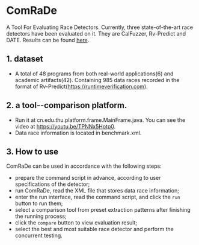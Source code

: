 # ComRaDe
A Tool For Evaluating Race Detectors. Currently, three state-of-the-art race detectors have been evaluated on it.  They are CalFuzzer, Rv-Predict and DATE. Results can be found [here](https://github.com/buptsseGJ/ComRaDe/blob/master/analysisData.md).

## 1. dataset
- A total of 48 programs from both real-world applications(6) and academic artifacts(42). Containing 985 data races recorded in the format of Rv-Predict(https://runtimeverification.com).

## 2. a tool--comparison platform.
- Run it at cn.edu.thu.platform.frame.MainFrame.java. You can see the video at https://youtu.be/TPNNx5Hotp0.
- Data race information is located in benchmark.xml.

## 3. How to use
ComRaDe can be used in accordance with the following steps: 
- prepare the command script in advance, according to user specifications of the detector; 
- run ComRaDe, read the XML file that stores data race information; 
- enter the run interface, read the command script, and click the `run` button to run them; 
- select a comparison tool from preset extraction patterns after finishing the running process; 
- click the `compare` button to view evaluation result; 
- select the best and most suitable race detector and perform the concurrent testing. 
